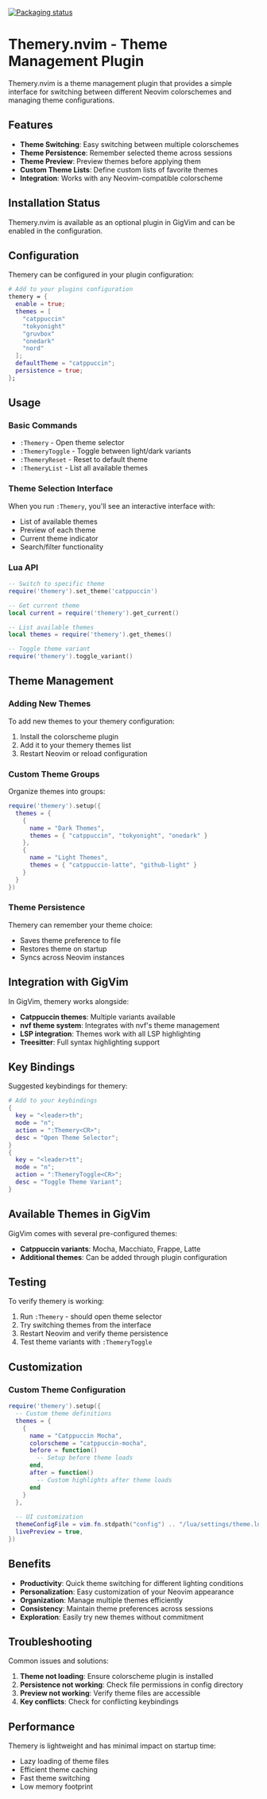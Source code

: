 [![Packaging status](https://repology.org/badge/vertical-allrepos/vim%3Athemery.nvim.svg)](https://repology.org/project/vim%3Athemery.nvim/versions)

# Themery.nvim - Theme Management Plugin

Themery.nvim is a theme management plugin that provides a simple interface for
switching between different Neovim colorschemes and managing theme
configurations.

## Features

- **Theme Switching**: Easy switching between multiple colorschemes
- **Theme Persistence**: Remember selected theme across sessions
- **Theme Preview**: Preview themes before applying them
- **Custom Theme Lists**: Define custom lists of favorite themes
- **Integration**: Works with any Neovim-compatible colorscheme

## Installation Status

Themery.nvim is available as an optional plugin in GigVim and can be enabled in
the configuration.

## Configuration

Themery can be configured in your plugin configuration:

```nix
# Add to your plugins configuration
themery = {
  enable = true;
  themes = [
    "catppuccin"
    "tokyonight"
    "gruvbox"
    "onedark"
    "nord"
  ];
  defaultTheme = "catppuccin";
  persistence = true;
};
```

## Usage

### Basic Commands

- `:Themery` - Open theme selector
- `:ThemeryToggle` - Toggle between light/dark variants
- `:ThemeryReset` - Reset to default theme
- `:ThemeryList` - List all available themes

### Theme Selection Interface

When you run `:Themery`, you'll see an interactive interface with:

- List of available themes
- Preview of each theme
- Current theme indicator
- Search/filter functionality

### Lua API

```lua
-- Switch to specific theme
require('themery').set_theme('catppuccin')

-- Get current theme
local current = require('themery').get_current()

-- List available themes
local themes = require('themery').get_themes()

-- Toggle theme variant
require('themery').toggle_variant()
```

## Theme Management

### Adding New Themes

To add new themes to your themery configuration:

1. Install the colorscheme plugin
2. Add it to your themery themes list
3. Restart Neovim or reload configuration

### Custom Theme Groups

Organize themes into groups:

```lua
require('themery').setup({
  themes = {
    {
      name = "Dark Themes",
      themes = { "catppuccin", "tokyonight", "onedark" }
    },
    {
      name = "Light Themes", 
      themes = { "catppuccin-latte", "github-light" }
    }
  }
})
```

### Theme Persistence

Themery can remember your theme choice:

- Saves theme preference to file
- Restores theme on startup
- Syncs across Neovim instances

## Integration with GigVim

In GigVim, themery works alongside:

- **Catppuccin themes**: Multiple variants available
- **nvf theme system**: Integrates with nvf's theme management
- **LSP integration**: Themes work with all LSP highlighting
- **Treesitter**: Full syntax highlighting support

## Key Bindings

Suggested keybindings for themery:

```nix
# Add to your keybindings
{
  key = "<leader>th";
  mode = "n";
  action = ":Themery<CR>";
  desc = "Open Theme Selector";
}
{
  key = "<leader>tt";
  mode = "n"; 
  action = ":ThemeryToggle<CR>";
  desc = "Toggle Theme Variant";
}
```

## Available Themes in GigVim

GigVim comes with several pre-configured themes:

- **Catppuccin variants**: Mocha, Macchiato, Frappe, Latte
- **Additional themes**: Can be added through plugin configuration

## Testing

To verify themery is working:

1. Run `:Themery` - should open theme selector
2. Try switching themes from the interface
3. Restart Neovim and verify theme persistence
4. Test theme variants with `:ThemeryToggle`

## Customization

### Custom Theme Configuration

```lua
require('themery').setup({
  -- Custom theme definitions
  themes = {
    {
      name = "Catppuccin Mocha",
      colorscheme = "catppuccin-mocha",
      before = function()
        -- Setup before theme loads
      end,
      after = function()
        -- Custom highlights after theme loads
      end
    }
  },
  
  -- UI customization
  themeConfigFile = vim.fn.stdpath("config") .. "/lua/settings/theme.lua",
  livePreview = true,
})
```

## Benefits

- **Productivity**: Quick theme switching for different lighting conditions
- **Personalization**: Easy customization of your Neovim appearance
- **Organization**: Manage multiple themes efficiently
- **Consistency**: Maintain theme preferences across sessions
- **Exploration**: Easily try new themes without commitment

## Troubleshooting

Common issues and solutions:

1. **Theme not loading**: Ensure colorscheme plugin is installed
2. **Persistence not working**: Check file permissions in config directory
3. **Preview not working**: Verify theme files are accessible
4. **Key conflicts**: Check for conflicting keybindings

## Performance

Themery is lightweight and has minimal impact on startup time:

- Lazy loading of theme files
- Efficient theme caching
- Fast theme switching
- Low memory footprint

